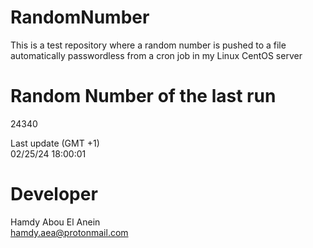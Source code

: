 # RandomNumber    
This is a test repository where a random number is pushed to a file automatically passwordless from a cron job in my Linux CentOS server    
# Random Number of the last run   
24340
      
Last update (GMT +1)    
02/25/24 18:00:01
# Developer    
Hamdy Abou El Anein   
hamdy.aea@protonmail.com
